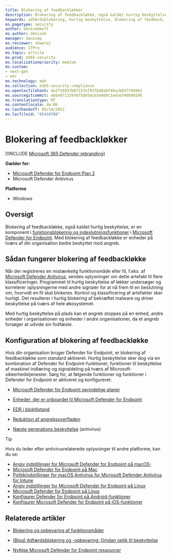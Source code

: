 ```yaml
---
title: Blokering af feedbackløkker
description: Blokering af feedbackløkke, også kaldet hurtig beskyttelse, er en del af funktionsblokering og indeslutningsfunktioner i Microsoft Defender for Endpoint
keywords: adfærdsblokering, hurtig beskyttelse, blokering af feedback, Microsoft Defender for Endpoint
ms.pagetype: security
author: denisebmsft
ms.author: deniseb
manager: dansimp
ms.reviewer: shwetaj
audience: ITPro
ms.topic: article
ms.prod: m365-security
ms.localizationpriority: medium
ms.custom:
- next-gen
- edr
ms.technology: mde
ms.collection: m365-security-compliance
ms.openlocfilehash: da3f16837b8715fe791fbd8abf48acb657fd4963
ms.sourcegitcommit: ebbe8713297675db5dcb3e0d9c3ae5e746b99196
ms.translationtype: MT
ms.contentlocale: da-DK
ms.lasthandoff: 05/14/2022
ms.locfileid: "65416766"
---
```

# <a name="feedback-loop-blocking"></a>Blokering af feedbackløkker

[!INCLUDE [Microsoft 365 Defender rebranding](../../includes/microsoft-defender.md)]


**Gælder for:**
- [Microsoft Defender for Endpoint Plan 2](https://go.microsoft.com/fwlink/?linkid=2154037)
- Microsoft Defender Antivirus

**Platforme**
- Windows

## <a name="overview"></a>Oversigt

Blokering af feedbackløkke, også kaldet hurtig beskyttelse, er en komponent i [funktionsblokering og indeslutningsfunktioner](/microsoft-365/security/defender-endpoint/behavioral-blocking-containment) i [Microsoft Defender for Endpoint](/windows/security/threat-protection/). Med blokering af feedbackløkke er enheder på tværs af din organisation bedre beskyttet mod angreb. 

## <a name="how-feedback-loop-blocking-works"></a>Sådan fungerer blokering af feedbackløkke

Når der registreres en mistænkelig funktionsmåde eller fil, f.eks. af [Microsoft Defender Antivirus](/windows/security/threat-protection/microsoft-defender-antivirus/microsoft-defender-antivirus-in-windows-10), sendes oplysninger om dette artefakt til flere klassificeringer. Programmet til hurtig beskyttelse af løkker undersøger og korrelerer oplysningerne med andre signaler for at nå frem til en beslutning om, hvorvidt en fil skal blokeres. Kontrol og klassificering af artefakter sker hurtigt. Det resulterer i hurtig blokering af bekræftet malware og driver beskyttelse på tværs af hele økosystemet. 

Med hurtig beskyttelse på plads kan et angreb stoppes på en enhed, andre enheder i organisationen og enheder i andre organisationer, da et angreb forsøger at udvide sin fodfæste.


## <a name="configuring-feedback-loop-blocking"></a>Konfiguration af blokering af feedbackløkke

Hvis din organisation bruger Defender for Endpoint, er blokering af feedbackløkke som standard aktiveret. Hurtig beskyttelse sker dog via en kombination af Defender for Endpoint-funktioner, funktioner til beskyttelse af maskinel indlæring og signaldeling på tværs af Microsoft-sikkerhedstjenester. Sørg for, at følgende funktioner og funktioner i Defender for Endpoint er aktiveret og konfigureret:

- [Microsoft Defender for Endpoint oprindelige planer](/microsoft-365/security/defender-endpoint/configure-machines-security-baseline)

- [Enheder, der er onboardet til Microsoft Defender for Endpoint](/microsoft-365/security/defender-endpoint/onboard-configure)

- [EDR i bloktilstand](/microsoft-365/security/defender-endpoint/edr-in-block-mode)

- [Reduktion af angrebsoverfladen](/microsoft-365/security/defender-endpoint/attack-surface-reduction)

- [Næste generations beskyttelse](/windows/security/threat-protection/microsoft-defender-antivirus/configure-microsoft-defender-antivirus-features) (antivirus)

> [!TIP]
> Hvis du leder efter antivirusrelaterede oplysninger til andre platforme, kan du se:
> - [Angiv indstillinger for Microsoft Defender for Endpoint på macOS-](mac-preferences.md)
> - [Microsoft Defender for Endpoint på Mac](microsoft-defender-endpoint-mac.md)
> - [Politikindstillinger for macOS Antivirus for Microsoft Defender Antivirus for Intune](/mem/intune/protect/antivirus-microsoft-defender-settings-macos)
> - [Angiv indstillinger for Microsoft Defender for Endpoint på Linux](linux-preferences.md)
> - [Microsoft Defender for Endpoint på Linux](microsoft-defender-endpoint-linux.md)
> - [Konfigurer Defender for Endpoint på Android-funktioner](android-configure.md)
> - [Konfigurer Microsoft Defender for Endpoint på iOS-funktioner](ios-configure-features.md)

## <a name="related-articles"></a>Relaterede artikler

- [Blokering og opbevaring af funktionsmåder](behavioral-blocking-containment.md)

- [(Blog) Adfærdsblokering og -opbevaring: Omdan optik til beskyttelse](https://www.microsoft.com/security/blog/2020/03/09/behavioral-blocking-and-containment-transforming-optics-into-protection/)

- [Nyttige Microsoft Defender for Endpoint ressourcer](/microsoft-365/security/defender-endpoint/helpful-resources)
